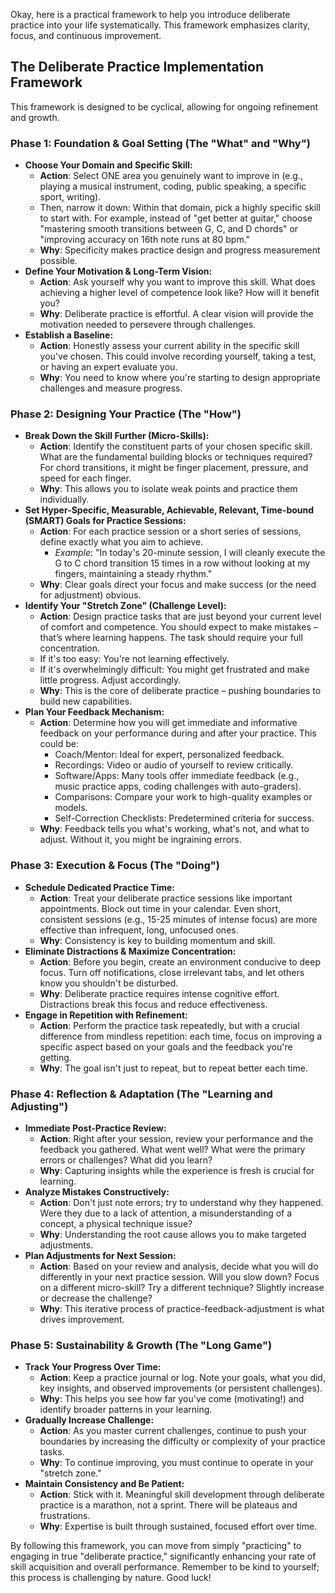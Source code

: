 Okay, here is a practical framework to help you introduce deliberate practice into your life systematically. This framework emphasizes clarity, focus, and continuous improvement.

## The Deliberate Practice Implementation Framework

This framework is designed to be cyclical, allowing for ongoing refinement and growth.

### Phase 1: Foundation & Goal Setting (The "What" and "Why")

* **Choose Your Domain and Specific Skill:**
    * **Action**: Select ONE area you genuinely want to improve in (e.g., playing a musical instrument, coding, public speaking, a specific sport, writing).
    * Then, narrow it down: Within that domain, pick a highly specific skill to start with. For example, instead of "get better at guitar," choose "mastering smooth transitions between G, C, and D chords" or "improving accuracy on 16th note runs at 80 bpm."
    * **Why**: Specificity makes practice design and progress measurement possible.
* **Define Your Motivation & Long-Term Vision:**
    * **Action**: Ask yourself why you want to improve this skill. What does achieving a higher level of competence look like? How will it benefit you?
    * **Why**: Deliberate practice is effortful. A clear vision will provide the motivation needed to persevere through challenges.
* **Establish a Baseline:**
    * **Action**: Honestly assess your current ability in the specific skill you've chosen. This could involve recording yourself, taking a test, or having an expert evaluate you.
    * **Why**: You need to know where you're starting to design appropriate challenges and measure progress.

### Phase 2: Designing Your Practice (The "How")

* **Break Down the Skill Further (Micro-Skills):**
    * **Action**: Identify the constituent parts of your chosen specific skill. What are the fundamental building blocks or techniques required? For chord transitions, it might be finger placement, pressure, and speed for each finger.
    * **Why**: This allows you to isolate weak points and practice them individually.
* **Set Hyper-Specific, Measurable, Achievable, Relevant, Time-bound (SMART) Goals for Practice Sessions:**
    * **Action**: For each practice session or a short series of sessions, define exactly what you aim to achieve.
        * *Example*: "In today's 20-minute session, I will cleanly execute the G to C chord transition 15 times in a row without looking at my fingers, maintaining a steady rhythm."
    * **Why**: Clear goals direct your focus and make success (or the need for adjustment) obvious.
* **Identify Your "Stretch Zone" (Challenge Level):**
    * **Action**: Design practice tasks that are just beyond your current level of comfort and competence. You should expect to make mistakes – that’s where learning happens. The task should require your full concentration.
    * If it's too easy: You're not learning effectively.
    * If it's overwhelmingly difficult: You might get frustrated and make little progress. Adjust accordingly.
    * **Why**: This is the core of deliberate practice – pushing boundaries to build new capabilities.
* **Plan Your Feedback Mechanism:**
    * **Action**: Determine how you will get immediate and informative feedback on your performance during and after your practice. This could be:
        * Coach/Mentor: Ideal for expert, personalized feedback.
        * Recordings: Video or audio of yourself to review critically.
        * Software/Apps: Many tools offer immediate feedback (e.g., music practice apps, coding challenges with auto-graders).
        * Comparisons: Compare your work to high-quality examples or models.
        * Self-Correction Checklists: Predetermined criteria for success.
    * **Why**: Feedback tells you what's working, what's not, and what to adjust. Without it, you might be ingraining errors.

### Phase 3: Execution & Focus (The "Doing")

* **Schedule Dedicated Practice Time:**
    * **Action**: Treat your deliberate practice sessions like important appointments. Block out time in your calendar. Even short, consistent sessions (e.g., 15-25 minutes of intense focus) are more effective than infrequent, long, unfocused ones.
    * **Why**: Consistency is key to building momentum and skill.
* **Eliminate Distractions & Maximize Concentration:**
    * **Action**: Before you begin, create an environment conducive to deep focus. Turn off notifications, close irrelevant tabs, and let others know you shouldn't be disturbed.
    * **Why**: Deliberate practice requires intense cognitive effort. Distractions break this focus and reduce effectiveness.
* **Engage in Repetition with Refinement:**
    * **Action**: Perform the practice task repeatedly, but with a crucial difference from mindless repetition: each time, focus on improving a specific aspect based on your goals and the feedback you're getting.
    * **Why**: The goal isn't just to repeat, but to repeat better each time.

### Phase 4: Reflection & Adaptation (The "Learning and Adjusting")

* **Immediate Post-Practice Review:**
    * **Action**: Right after your session, review your performance and the feedback you gathered. What went well? What were the primary errors or challenges? What did you learn?
    * **Why**: Capturing insights while the experience is fresh is crucial for learning.
* **Analyze Mistakes Constructively:**
    * **Action**: Don't just note errors; try to understand why they happened. Were they due to a lack of attention, a misunderstanding of a concept, a physical technique issue?
    * **Why**: Understanding the root cause allows you to make targeted adjustments.
* **Plan Adjustments for Next Session:**
    * **Action**: Based on your review and analysis, decide what you will do differently in your next practice session. Will you slow down? Focus on a different micro-skill? Try a different technique? Slightly increase or decrease the challenge?
    * **Why**: This iterative process of practice-feedback-adjustment is what drives improvement.

### Phase 5: Sustainability & Growth (The "Long Game")

* **Track Your Progress Over Time:**
    * **Action**: Keep a practice journal or log. Note your goals, what you did, key insights, and observed improvements (or persistent challenges).
    * **Why**: This helps you see how far you've come (motivating!) and identify broader patterns in your learning.
* **Gradually Increase Challenge:**
    * **Action**: As you master current challenges, continue to push your boundaries by increasing the difficulty or complexity of your practice tasks.
    * **Why**: To continue improving, you must continue to operate in your "stretch zone."
* **Maintain Consistency and Be Patient:**
    * **Action**: Stick with it. Meaningful skill development through deliberate practice is a marathon, not a sprint. There will be plateaus and frustrations.
    * **Why**: Expertise is built through sustained, focused effort over time.

By following this framework, you can move from simply "practicing" to engaging in true "deliberate practice," significantly enhancing your rate of skill acquisition and overall performance. Remember to be kind to yourself; this process is challenging by nature. Good luck!
